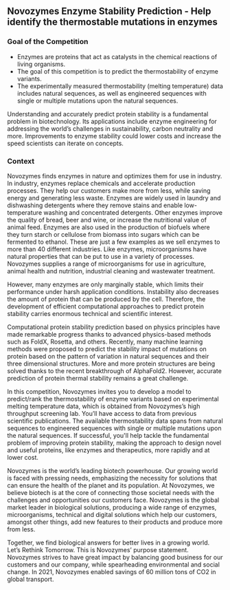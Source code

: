 ## Novozymes Enzyme Stability Prediction - Help identify the thermostable mutations in enzymes

### Goal of the Competition

- Enzymes are proteins that act as catalysts in the chemical reactions of living organisms.
- The goal of this competition is to predict the thermostability of enzyme variants.
- The experimentally measured thermostability (melting temperature) data includes natural sequences, as well as engineered sequences with single or multiple mutations upon the natural sequences.

Understanding and accurately predict protein stability is a fundamental problem in biotechnology. Its applications include enzyme engineering for addressing the world’s challenges in sustainability, carbon neutrality and more. Improvements to enzyme stability could lower costs and increase the speed scientists can iterate on concepts.

### Context

Novozymes finds enzymes in nature and optimizes them for use in industry. In industry, enzymes replace chemicals and accelerate production processes. They help our customers make more from less, while saving energy and generating less waste. Enzymes are widely used in laundry and dishwashing detergents where they remove stains and enable low-temperature washing and concentrated detergents. Other enzymes improve the quality of bread, beer and wine, or increase the nutritional value of animal feed. Enzymes are also used in the production of biofuels where they turn starch or cellulose from biomass into sugars which can be fermented to ethanol. These are just a few examples as we sell enzymes to more than 40 different industries. Like enzymes, microorganisms have natural properties that can be put to use in a variety of processes. Novozymes supplies a range of microorganisms for use in agriculture, animal health and nutrition, industrial cleaning and wastewater treatment.

However, many enzymes are only marginally stable, which limits their performance under harsh application conditions. Instability also decreases the amount of protein that can be produced by the cell. Therefore, the development of efficient computational approaches to predict protein stability carries enormous technical and scientific interest. 

Computational protein stability prediction based on physics principles have made remarkable progress thanks to advanced physics-based methods such as FoldX, Rosetta, and others. Recently, many machine learning methods were proposed to predict the stability impact of mutations on protein based on the pattern of variation in natural sequences and their three dimensional structures. More and more protein structures are being solved thanks to the recent breakthrough of AlphaFold2. However, accurate prediction of protein thermal stability remains a great challenge.

In this competition, Novozymes invites you to develop a model to predict/rank the thermostability of enzyme variants based on experimental melting temperature data, which is obtained from Novozymes’s high throughput screening lab. You’ll have access to data from previous scientific publications. The available thermostability data spans from natural sequences to engineered sequences with single or multiple mutations upon the natural sequences. If successful, you'll help tackle the fundamental problem of improving protein stability, making the approach to design novel and useful proteins, like enzymes and therapeutics, more rapidly and at lower cost.

Novozymes is the world’s leading biotech powerhouse. Our growing world is faced with pressing needs, emphasizing the necessity for solutions that can ensure the health of the planet and its population. At Novozymes, we believe biotech is at the core of connecting those societal needs with the challenges and opportunities our customers face. Novozymes is the global market leader in biological solutions, producing a wide range of enzymes, microorganisms, technical and digital solutions which help our customers, amongst other things, add new features to their products and produce more from less.

Together, we find biological answers for better lives in a growing world. Let’s Rethink Tomorrow. This is Novozymes’ purpose statement. Novozymes strives to have great impact by balancing good business for our customers and our company, while spearheading environmental and social change. In 2021, Novozymes enabled savings of 60 million tons of CO2 in global transport.

